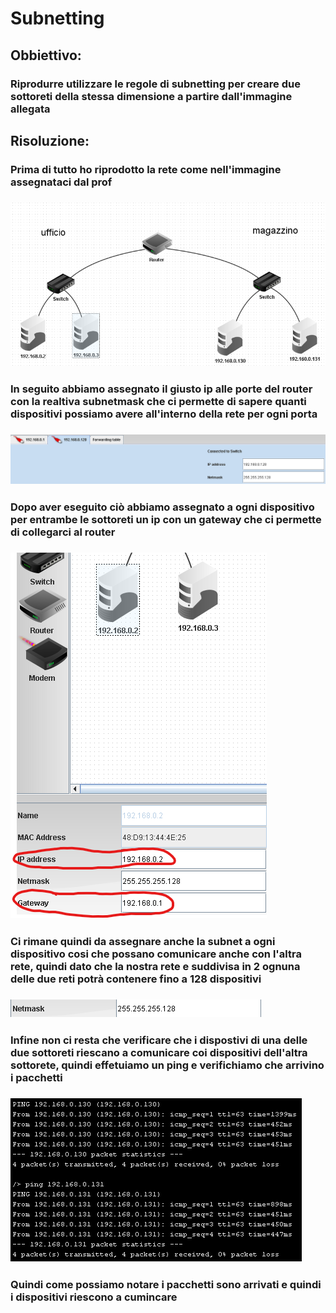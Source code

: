 # Subnetting

## Obbiettivo:
### Riprodurre utilizzare le regole di subnetting per creare due sottoreti della stessa dimensione a partire dall'immagine allegata

## Risoluzione:
### Prima di tutto ho riprodotto la rete come nell'immagine assegnataci dal prof
### ![struttura](/subnetting/subnetting1.png)

### In seguito abbiamo assegnato il giusto ip alle porte del router con la realtiva subnetmask che ci permette di sapere quanti dispositivi possiamo avere all'interno della rete per ogni porta
### ![Config Router](/subnetting/subnetting2.png)

### Dopo aver eseguito ciò abbiamo assegnato a ogni dispositivo per entrambe le sottoreti un ip con un gateway che ci permette di collegarci al router
### ![config disp](/subnetting/subnetting3.png)

### Ci rimane quindi da assegnare anche la subnet a ogni dispositivo cosi che possano comunicare anche con l'altra rete, quindi dato che la nostra rete e suddivisa in 2 ognuna delle due reti potrà contenere fino a 128 dispositivi 
### ![subnet](/subnetting/subnetting4.png)

### Infine non ci resta che verificare che i dispostivi di una delle due sottoreti riescano a comunicare coi dispositivi dell'altra sottorete, quindi effetuiamo un ping e verifichiamo che arrivino i pacchetti
### ![verifica](/subnetting/subnetting5.png)
### Quindi come possiamo notare i pacchetti sono arrivati e quindi i dispositivi riescono a cumincare 

